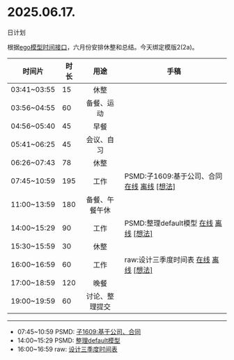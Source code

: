 # 2025.06.17.
日计划

根据[ego模型时间接口](https://gitee.com/hyg/blog/blob/master/timeflow.md)，六月份安排休整和总结。今天绑定模版2(2a)。

| 时间片 | 时长 | 用途 | 手稿 |
| --- | --- | :---: | --- |
| 03:41~03:55 | 15 | 休整 |  |
| 03:56~04:55 | 60 | 备餐、运动 |  |
| 04:56~05:40 | 45 | 早餐 |  |
| 05:41~06:25 | 45 | 会议、自习 |  |
| 06:26~07:43 | 78 | 休整 |  |
| 07:45~10:59 | 195 | 工作 | PSMD:子1609:基于公司、合同 [在线](http://simp.ly/p/3GXNTh) [离线](../../draft/2025/20250617074500.md) <a href="mailto:huangyg@mars22.com?subject=关于2025.06.17.[PSMD:子1609:基于公司、合同]任务&body=日期: 20250617%0D%0A序号: 5%0D%0A手稿:../../draft/2025/20250617074500.md%0D%0A---请勿修改邮件主题及以上内容 从下一行开始写您的想法---%0D%0A">[想法]</a> |
| 11:00~13:59 | 180 | 备餐、午餐午休 |  |
| 14:00~15:29 | 90 | 工作 | PSMD:整理default模型 [在线](http://simp.ly/p/lsBYG9) [离线](../../draft/2025/20250617140000.md) <a href="mailto:huangyg@mars22.com?subject=关于2025.06.17.[PSMD:整理default模型]任务&body=日期: 20250617%0D%0A序号: 7%0D%0A手稿:../../draft/2025/20250617140000.md%0D%0A---请勿修改邮件主题及以上内容 从下一行开始写您的想法---%0D%0A">[想法]</a> |
| 15:30~15:59 | 30 | 休整 |  |
| 16:00~16:59 | 60 | 工作 | raw:设计三季度时间表 [在线](http://simp.ly/p/MpcbHD) [离线](../../draft/2025/20250617160000.md) <a href="mailto:huangyg@mars22.com?subject=关于2025.06.17.[raw:设计三季度时间表]任务&body=日期: 20250617%0D%0A序号: 9%0D%0A手稿:../../draft/2025/20250617160000.md%0D%0A---请勿修改邮件主题及以上内容 从下一行开始写您的想法---%0D%0A">[想法]</a> |
| 17:00~18:59 | 120 | 晚餐 |  |
| 19:00~19:59 | 60 | 讨论、整理提交 |  |

---

- 07:45~10:59	PSMD: [子1609:基于公司、合同](../../draft/2025/20250617.01.md)
- 14:00~15:29	PSMD: [整理default模型](../../draft/2025/20250617.02.md)
- 16:00~16:59	raw: [设计三季度时间表](../../draft/2025/20250617.03.md)
